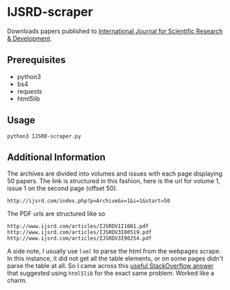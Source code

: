# IJSRD-scraper

Downloads papers published to [International Journal for Scientific Research & Development](http://ijsrd.com).

## Prerequisites

* python3
* bs4
* requests
* html5lib

## Usage

```
python3 IJSRD-scraper.py
```

## Additional Information

The archives are divided into volumes and issues with each page displaying 50 papers. The link is structured in this fashion, here is the url for volume 1, issue 1 on the second page (offset 50).

```
http://ijsrd.com/index.php?p=Archive&v=1&i=1&start=50
```

The PDF urls are structured like so
```
http://www.ijsrd.com/articles/IJSRDV1I1001.pdf
http://www.ijsrd.com/articles/IJSRDV3I80519.pdf
http://www.ijsrd.com/articles/IJSRDV3I90254.pdf
```

A side note, I usually use `lxml` to parse the html from the webpages  scrape. In this instance, it did not get all the table elements, or on some pages didn't parse the table at all. So I came across this [useful StackOverflow answer](https://stackoverflow.com/questions/18614305/missing-parts-on-beautiful-soup-results) that suggested using `html5lib` for the exact same problem. Worked like a charm.